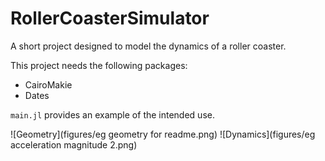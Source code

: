 # RollerCoasterSimulator

A short project designed to model the dynamics of a roller coaster. 

This project needs the following packages:
- CairoMakie
- Dates

`main.jl` provides an example of the intended use. 

![Geometry](figures/eg geometry for readme.png)
![Dynamics](figures/eg acceleration magnitude 2.png)
